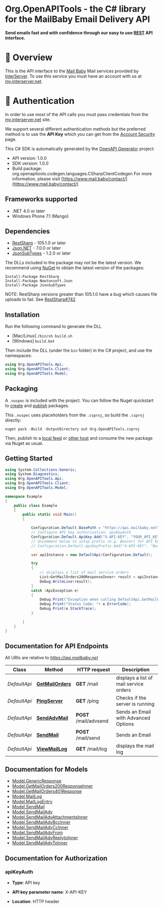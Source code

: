 # Org.OpenAPITools - the C# library for the MailBaby Email Delivery API

**Send emails fast and with confidence through our easy to use [REST](https://en.wikipedia.org/wiki/Representational_state_transfer) API interface.**


# 📌 Overview

This is the API interface to the [Mail Baby](https//mail.baby/) Mail services provided by [InterServer](https://www.interserver.net). To use this service you must have an account with us at [my.interserver.net](https://my.interserver.net).


# 🔐 Authentication

In order to use most of the API calls you must pass credentials from the [my.interserver.net](https://my.interserver.net/) site.  

We support several different authentication methods but the preferred method is to use the **API Key** which you can get from the [Account Security](https://my.interserver.net/account_security) page.


This C# SDK is automatically generated by the [OpenAPI Generator](https://openapi-generator.tech) project:

- API version: 1.0.0
- SDK version: 1.0.0
- Build package: org.openapitools.codegen.languages.CSharpClientCodegen
    For more information, please visit [https://www.mail.baby/contact/](https://www.mail.baby/contact/)

## Frameworks supported


- .NET 4.0 or later
- Windows Phone 7.1 (Mango)

## Dependencies


- [RestSharp](https://www.nuget.org/packages/RestSharp) - 105.1.0 or later
- [Json.NET](https://www.nuget.org/packages/Newtonsoft.Json/) - 7.0.0 or later
- [JsonSubTypes](https://www.nuget.org/packages/JsonSubTypes/) - 1.2.0 or later

The DLLs included in the package may not be the latest version. We recommend using [NuGet](https://docs.nuget.org/consume/installing-nuget) to obtain the latest version of the packages:

```
Install-Package RestSharp
Install-Package Newtonsoft.Json
Install-Package JsonSubTypes
```

NOTE: RestSharp versions greater than 105.1.0 have a bug which causes file uploads to fail. See [RestSharp#742](https://github.com/restsharp/RestSharp/issues/742)

## Installation

Run the following command to generate the DLL

- [Mac/Linux] `/bin/sh build.sh`
- [Windows] `build.bat`

Then include the DLL (under the `bin` folder) in the C# project, and use the namespaces:

```csharp
using Org.OpenAPITools.Api;
using Org.OpenAPITools.Client;
using Org.OpenAPITools.Model;

```


## Packaging

A `.nuspec` is included with the project. You can follow the Nuget quickstart to [create](https://docs.microsoft.com/en-us/nuget/quickstart/create-and-publish-a-package#create-the-package) and [publish](https://docs.microsoft.com/en-us/nuget/quickstart/create-and-publish-a-package#publish-the-package) packages.

This `.nuspec` uses placeholders from the `.csproj`, so build the `.csproj` directly:

```
nuget pack -Build -OutputDirectory out Org.OpenAPITools.csproj
```

Then, publish to a [local feed](https://docs.microsoft.com/en-us/nuget/hosting-packages/local-feeds) or [other host](https://docs.microsoft.com/en-us/nuget/hosting-packages/overview) and consume the new package via Nuget as usual.


## Getting Started

```csharp
using System.Collections.Generic;
using System.Diagnostics;
using Org.OpenAPITools.Api;
using Org.OpenAPITools.Client;
using Org.OpenAPITools.Model;

namespace Example
{
    public class Example
    {
        public static void Main()
        {

            Configuration.Default.BasePath = "https://api.mailbaby.net";
            // Configure API key authorization: apiKeyAuth
            Configuration.Default.ApiKey.Add("X-API-KEY", "YOUR_API_KEY");
            // Uncomment below to setup prefix (e.g. Bearer) for API key, if needed
            // Configuration.Default.ApiKeyPrefix.Add("X-API-KEY", "Bearer");

            var apiInstance = new DefaultApi(Configuration.Default);

            try
            {
                // displays a list of mail service orders
                List<GetMailOrders200ResponseInner> result = apiInstance.GetMailOrders();
                Debug.WriteLine(result);
            }
            catch (ApiException e)
            {
                Debug.Print("Exception when calling DefaultApi.GetMailOrders: " + e.Message );
                Debug.Print("Status Code: "+ e.ErrorCode);
                Debug.Print(e.StackTrace);
            }

        }
    }
}
```

## Documentation for API Endpoints

All URIs are relative to *https://api.mailbaby.net*

Class | Method | HTTP request | Description
------------ | ------------- | ------------- | -------------
*DefaultApi* | [**GetMailOrders**](docs/DefaultApi.md#getmailorders) | **GET** /mail | displays a list of mail service orders
*DefaultApi* | [**PingServer**](docs/DefaultApi.md#pingserver) | **GET** /ping | Checks if the server is running
*DefaultApi* | [**SendAdvMail**](docs/DefaultApi.md#sendadvmail) | **POST** /mail/advsend | Sends an Email with Advanced Options
*DefaultApi* | [**SendMail**](docs/DefaultApi.md#sendmail) | **POST** /mail/send | Sends an Email
*DefaultApi* | [**ViewMailLog**](docs/DefaultApi.md#viewmaillog) | **GET** /mail/log | displays the mail log


## Documentation for Models

 - [Model.GenericResponse](docs/GenericResponse.md)
 - [Model.GetMailOrders200ResponseInner](docs/GetMailOrders200ResponseInner.md)
 - [Model.GetMailOrders401Response](docs/GetMailOrders401Response.md)
 - [Model.MailLog](docs/MailLog.md)
 - [Model.MailLogEntry](docs/MailLogEntry.md)
 - [Model.SendMail](docs/SendMail.md)
 - [Model.SendMailAdv](docs/SendMailAdv.md)
 - [Model.SendMailAdvAttachmentsInner](docs/SendMailAdvAttachmentsInner.md)
 - [Model.SendMailAdvBccInner](docs/SendMailAdvBccInner.md)
 - [Model.SendMailAdvCcInner](docs/SendMailAdvCcInner.md)
 - [Model.SendMailAdvFrom](docs/SendMailAdvFrom.md)
 - [Model.SendMailAdvReplytoInner](docs/SendMailAdvReplytoInner.md)
 - [Model.SendMailAdvToInner](docs/SendMailAdvToInner.md)


## Documentation for Authorization


### apiKeyAuth

- **Type**: API key

- **API key parameter name**: X-API-KEY
- **Location**: HTTP header

